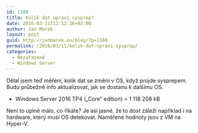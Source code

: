```yaml
---
id: 1108
title: Kolik dat upraví sysprep?
date: 2016-03-11T12:12:16+02:00
author: Jan Marek
layout: post
guid: http://janmarek.eu/blog/?p=1108
permalink: /2016/03/11/kolik-dat-upravi-sysprep/
categories:
  - Nezařazené
  - Windows Server
---
```

Dělal jsem teď měření, kolik dat se změní v OS, když projde sysprepem. Budu průbežně info aktualizovat, jak se dostanu k dalšímu OS.

  * Windows Server 2016 TP4 (&#8222;Core&#8220; edition) = 1 118 208 kB

Není to úplně málo, co říkáte? Je asi jasné, že to dost záleží například i na hardware, který musí OS detekovat. Naměřené hodnoty jsou z VM na Hyper-V.